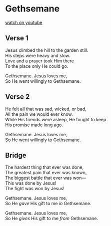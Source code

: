 # Gethsemane
[watch on youtube](https://www.youtube.com/watch?v=5VYI2Y1voMw)

## Verse 1
Jesus climbed the hill to the garden still.  
His steps were heavy and slow.  
Love and a prayer took Him there  
To the place only He could go.  

Gethsemane. Jesus loves me,  
So He went willingly to Gethsemane.  

## Verse 2
He felt all that was sad, wicked, or bad,  
All the pain we would ever know.  
While His friends were asleep, He fought to keep  
His promise made long ago.  

Gethsemane. Jesus loves me,  
So He went willingly to Gethsemane.  

## Bridge
The hardest thing that ever was done,  
The greatest pain that ever was known,  
The biggest battle that ever was won—  
This was done by Jesus!  
The fight was won by Jesus!  

Gethsemane. Jesus loves me,  
So He _gave_ His gift to me _in_ Gethsemane.  

Gethsemane. Jesus loves me,  
So He _gives_ His gift to me _from_ Gethsemane.  
